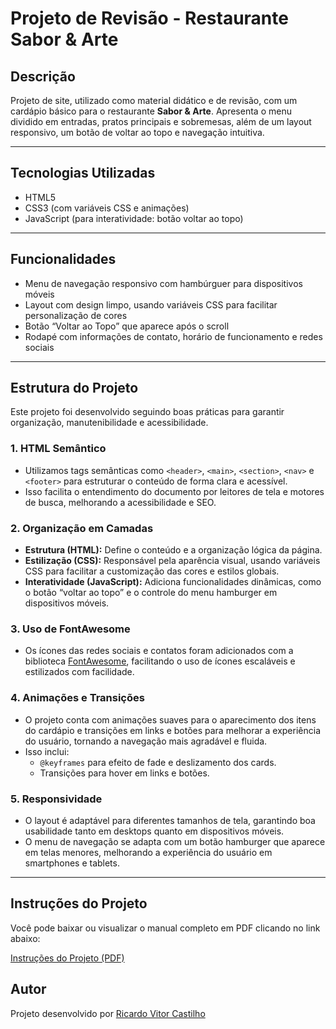 # Projeto de Revisão - Restaurante Sabor & Arte

## Descrição
Projeto de site, utilizado como material didático e de revisão, com um cardápio básico para o restaurante **Sabor & Arte**. Apresenta o menu dividido em entradas, pratos principais e sobremesas, além de um layout responsivo, um botão de voltar ao topo e navegação intuitiva.

---

## Tecnologias Utilizadas
- HTML5
- CSS3 (com variáveis CSS e animações)
- JavaScript (para interatividade: botão voltar ao topo)

---

## Funcionalidades
- Menu de navegação responsivo com hambúrguer para dispositivos móveis
- Layout com design limpo, usando variáveis CSS para facilitar personalização de cores
- Botão “Voltar ao Topo” que aparece após o scroll
- Rodapé com informações de contato, horário de funcionamento e redes sociais

---

## Estrutura do Projeto

Este projeto foi desenvolvido seguindo boas práticas para garantir organização, manutenibilidade e acessibilidade.

### 1. HTML Semântico
- Utilizamos tags semânticas como `<header>`, `<main>`, `<section>`, `<nav>` e `<footer>` para estruturar o conteúdo de forma clara e acessível.
- Isso facilita o entendimento do documento por leitores de tela e motores de busca, melhorando a acessibilidade e SEO.

### 2. Organização em Camadas
- **Estrutura (HTML):** Define o conteúdo e a organização lógica da página.
- **Estilização (CSS):** Responsável pela aparência visual, usando variáveis CSS para facilitar a customização das cores e estilos globais.
- **Interatividade (JavaScript):** Adiciona funcionalidades dinâmicas, como o botão “voltar ao topo” e o controle do menu hamburger em dispositivos móveis.

### 3. Uso de FontAwesome
- Os ícones das redes sociais e contatos foram adicionados com a biblioteca [FontAwesome](https://fontawesome.com/), facilitando o uso de ícones escaláveis e estilizados com facilidade.

### 4. Animações e Transições
- O projeto conta com animações suaves para o aparecimento dos itens do cardápio e transições em links e botões para melhorar a experiência do usuário, tornando a navegação mais agradável e fluida.
- Isso inclui:
  - `@keyframes` para efeito de fade e deslizamento dos cards.
  - Transições para hover em links e botões.

### 5. Responsividade
- O layout é adaptável para diferentes tamanhos de tela, garantindo boa usabilidade tanto em desktops quanto em dispositivos móveis.
- O menu de navegação se adapta com um botão hamburger que aparece em telas menores, melhorando a experiência do usuário em smartphones e tablets.

---

## Instruções do Projeto

Você pode baixar ou visualizar o manual completo em PDF clicando no link abaixo:

[Instruções do Projeto (PDF)](https://docs.google.com/document/d/1SH7eoV15AgYyUx7SCUOjO1r7DqmYO74z_vLwbwHRrcY/edit?usp=sharing)

## **Autor**
Projeto desenvolvido por [Ricardo Vitor Castilho](https://github.com/RicardoVCastilho)
